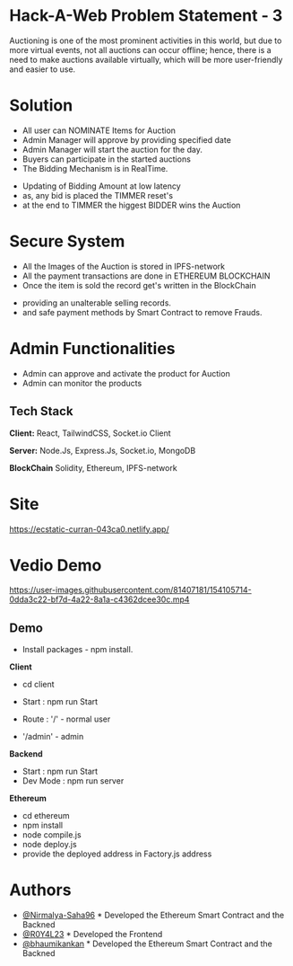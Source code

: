
# Hack-A-Web Problem Statement - 3

Auctioning is one of the most prominent activities in this world, but due to more virtual events, not all auctions
can occur offline; hence, there is a need to make auctions available virtually, which will be more user-friendly and easier
to use. 

# Solution 

- All user can NOMINATE Items for Auction
- Admin Manager will approve by providing specified date
- Admin Manager will start the auction for the day.
- Buyers can participate in the started auctions
- The Bidding Mechanism is in RealTime. 
 * Updating of Bidding Amount at low latency
 * as, any bid is placed the TIMMER reset's
 * at the end to TIMMER the higgest BIDDER wins the Auction

# Secure System

- All the Images of the Auction is stored in IPFS-network
- All the payment transactions are done in ETHEREUM BLOCKCHAIN
- Once the item is sold the record get's written in the BlockChain 
 * providing an unalterable selling records.
 * and safe payment methods by Smart Contract to remove Frauds. 
    
# Admin Functionalities

- Admin can approve and activate the product for Auction
- Admin can monitor the products

## Tech Stack

**Client:** React, TailwindCSS, Socket.io Client

**Server:** Node.Js, Express.Js, Socket.io, MongoDB

**BlockChain** Solidity, Ethereum, IPFS-network

# Site
https://ecstatic-curran-043ca0.netlify.app/

# Vedio Demo

https://user-images.githubusercontent.com/81407181/154105714-0dda3c22-bf7d-4a22-8a1a-c4362dcee30c.mp4


## Demo

- Install packages - npm install.

**Client**

- cd client
- Start : npm run Start 


- Route : '/' - normal user
- '/admin' - admin

**Backend**

- Start : npm run Start
- Dev Mode : npm run server

**Ethereum**

- cd ethereum
- npm install
- node compile.js
- node deploy.js
- provide the deployed address in Factory.js address


# Authors

- [@Nirmalya-Saha96](https://github.com/Nirmalya-Saha96)
        * Developed the Ethereum Smart Contract and the Backned
- [@R0Y4L23](https://github.com/R0Y4L23)
        * Developed the Frontend
- [@bhaumikankan](https://github.com/bhaumikankan)
        * Developed the Ethereum Smart Contract and the Backned

